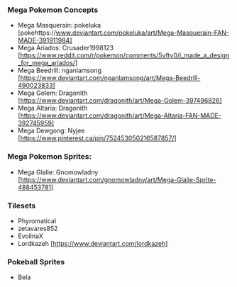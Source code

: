 ### Mega Pokemon Concepts
- Mega Masquerain: pokeluka [pokehttps://www.deviantart.com/pokeluka/art/Mega-Masquerain-FAN-MADE-391911984]
- Mega Ariados: Crusader1998123 [https://www.reddit.com/r/pokemon/comments/5vfty0/i_made_a_design_for_mega_ariados/]
- Mega Beedrill: nganlamsong [https://www.deviantart.com/nganlamsong/art/Mega-Beedrill-490023833]
- Mega Golem: Dragonith [https://www.deviantart.com/dragonith/art/Mega-Golem-397496826]
- Mega Altaria: Dragonith [https://www.deviantart.com/dragonith/art/Mega-Altaria-FAN-MADE-392745959]
- Mega Dewgong: Nyjee [https://www.pinterest.ca/pin/752453050216587857/]

### Mega Pokemon Sprites:
- Mega Glalie: Gnomowladny [https://www.deviantart.com/gnomowladny/art/Mega-Glalie-Sprite-488453781]

### Tilesets
- Phyromatical
- zetavares852
- EvolinaX
- Lordkazeh [https://www.deviantart.com/lordkazeh]

### Pokeball Sprites
- Bela